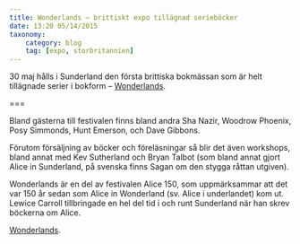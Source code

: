 ```yaml
---
title: Wonderlands – brittiskt expo tillägnad serieböcker
date: 13:20 05/14/2015
taxonomy:
    category: blog
    tag: [expo, storbritannien]
---
```


30 maj hålls i Sunderland den första brittiska bokmässan som är helt tillägnade serier i bokform – [Wonderlands](http://www.wonderlands.org.uk/).

===


Bland gästerna till festivalen finns bland andra Sha Nazir, Woodrow Phoenix, Posy Simmonds, Hunt Emerson, och Dave Gibbons.

Förutom försäljning av böcker och föreläsningar så blir det även workshops, bland annat med Kev Sutherland och Bryan Talbot (som bland annat gjort Alice in Sunderland, på svenska finns Sagan om den stygga råttan utgiven).

Wonderlands är en del av festivalen Alice 150, som uppmärksammar att det var 150 år sedan som Alice in Wonderland (sv. Alice i underlandet) kom ut. Lewice Carroll tillbringade en hel del tid i och runt Sunderland när han skrev böckerna om Alice.

[Wonderlands](http://www.wonderlands.org.uk/).
